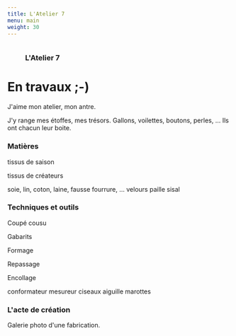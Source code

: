 ```yaml
---
title: L'Atelier 7
menu: main
weight: 30
---
```

<div class="row">

<div class="col-sm-4 col-sm-offset-1">
<figure class="thumbnail rot1">
<img src="{{ site.baseurl }}/img/atelier/punk-attitude.jpg" alt="" class="img-responsive">
<div class="caption">
<h3>L'Atelier 7</h3>
</div>
</figure>
</div>


<div class="col-md-6">
<h1>En travaux ;-)</h1>
J'aime mon atelier, mon antre.

J'y range mes étoffes, mes trésors. Gallons, voilettes, boutons, perles, ...
Ils ont chacun leur boite.

### Matières

tissus de saison

tissus de créateurs

soie, lin, coton, laine, fausse fourrure, ...
velours
paille
sisal

### Techniques et outils

Coupé cousu

Gabarits

Formage

Repassage

Encollage

conformateur
mesureur
ciseaux
aiguille
marottes


### L'acte de création

Galerie photo d'une fabrication.
</div>

</div>

